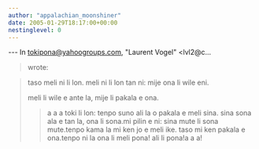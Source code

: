 ```yaml
---
author: "appalachian_moonshiner"
date: 2005-01-29T18:17:00+00:00
nestinglevel: 0
---
```

\---
 In [tokipona@yahoogroups.com](mailto://tokipona@yahoogroups.com), "Laurent Vogel" <lvl2@c...
> wrote:

>>> 
> taso meli ni li lon. meli ni li lon tan ni: mije ona li wile eni.
> 
> meli li wile e ante la, mije li pakala e ona.
>> a a a
> toki li lon:
> tenpo suno ali la o pakala e meli sina.
> sina sona ala e tan la, ona li sona.mi pilin e ni: sina mute li sona mute.tenpo kama la mi ken jo e meli ike. taso mi ken pakala e ona.tenpo ni la ona li meli pona! ali li pona!a a a!